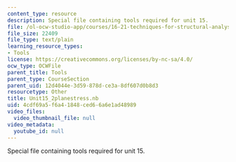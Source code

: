 ```yaml
---
content_type: resource
description: Special file containing tools required for unit 15.
file: /ol-ocw-studio-app/courses/16-21-techniques-for-structural-analysis-and-design-spring-2005/4cdf69a5f6a41848ced66a6e1ad48989_Unit15_2planestress.nb
file_size: 22409
file_type: text/plain
learning_resource_types:
- Tools
license: https://creativecommons.org/licenses/by-nc-sa/4.0/
ocw_type: OCWFile
parent_title: Tools
parent_type: CourseSection
parent_uid: 12d4044e-3d59-878d-ce3a-8df607d0b8d3
resourcetype: Other
title: Unit15_2planestress.nb
uid: 4cdf69a5-f6a4-1848-ced6-6a6e1ad48989
video_files:
  video_thumbnail_file: null
video_metadata:
  youtube_id: null
---
```

Special file containing tools required for unit 15.